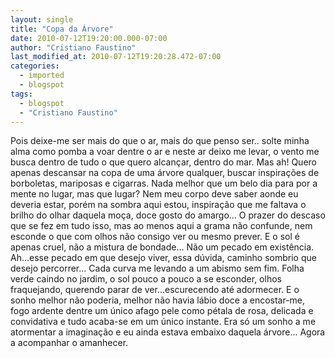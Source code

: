 ```yaml
---
layout: single
title: "Copa da Árvore"
date: 2010-07-12T19:20:00.000-07:00
author: "Cristiano Faustino"
last_modified_at: 2010-07-12T19:20:28.472-07:00
categories:
  - imported
  - blogspot
tags:
  - blogspot
  - "Cristiano Faustino"
---
```


Pois deixe-me ser mais do que o ar, mais do que penso ser..
solte minha alma como pomba a voar dentre o ar
 e neste ar deixo me levar, o vento me busca
dentro de tudo o que quero alcançar, dentro do mar.
Mas ah! Quero apenas descansar na copa de uma árvore qualquer,
buscar inspirações de borboletas, mariposas e cigarras.
Nada melhor que um belo dia para por a mente no lugar, mas que lugar?
Nem meu corpo deve saber aonde eu deveria estar,
porém na sombra aqui estou, inspiração que me faltava
o brilho do olhar daquela moça, doce gosto do amargo...
O prazer do descaso que se fez em tudo isso,
mas ao menos aqui a grama não confunde, nem esconde
o que com olhos não consigo ver ou mesmo prever.
E o sol é apenas cruel, não a mistura de bondade...
Não um pecado em existência. Ah...esse pecado em que desejo viver,
essa dúvida, caminho sombrio que desejo percorrer...
Cada curva me levando a um abismo sem fim.
Folha verde caindo no jardim, o sol pouco a pouco a se esconder,
olhos fraquejando, querendo parar de ver...escurecendo até adormecer.
E o sonho melhor não poderia, melhor não havia
lábio doce a encostar-me, fogo ardente dentre um único afago
pele como pétala de rosa, delicada e convidativa
e tudo acaba-se em um único instante.
Era só um sonho a me atormentar a imaginação
e eu ainda estava embaixo daquela árvore...
Agora a acompanhar o amanhecer.










 
 
 





 





 
 
